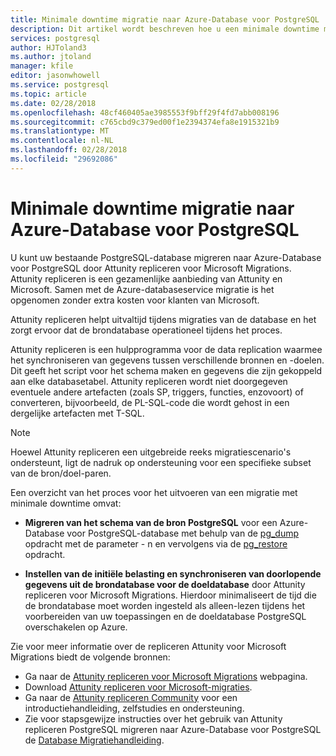 ```yaml
---
title: Minimale downtime migratie naar Azure-Database voor PostgreSQL
description: Dit artikel wordt beschreven hoe u een minimale downtime migratie uitvoert door een PostgreSQL-database in te pakken op een bestand, de PostgreSQL-database terugzetten vanuit een archiefbestand door pg_dump in Azure-Database gemaakt voor PostgreSQL en instellen van de eerste keer wordt geladen en continue synchroniseren van gegevens uit de brondatabase met de doeldatabase met behulp van Attunity repliceren voor Microsoft Migrations.
services: postgresql
author: HJToland3
ms.author: jtoland
manager: kfile
editor: jasonwhowell
ms.service: postgresql
ms.topic: article
ms.date: 02/28/2018
ms.openlocfilehash: 48cf460405ae3985553f9bff29f4fd7abb008196
ms.sourcegitcommit: c765cbd9c379ed00f1e2394374efa8e1915321b9
ms.translationtype: MT
ms.contentlocale: nl-NL
ms.lasthandoff: 02/28/2018
ms.locfileid: "29692086"
---
```

# <a name="minimal-downtime-migration-to-azure-database-for-postgresql"></a>Minimale downtime migratie naar Azure-Database voor PostgreSQL
U kunt uw bestaande PostgreSQL-database migreren naar Azure-Database voor PostgreSQL door Attunity repliceren voor Microsoft Migrations. Attunity repliceren is een gezamenlijke aanbieding van Attunity en Microsoft. Samen met de Azure-databaseservice migratie is het opgenomen zonder extra kosten voor klanten van Microsoft. 

Attunity repliceren helpt uitvaltijd tijdens migraties van de database en het zorgt ervoor dat de brondatabase operationeel tijdens het proces.

Attunity repliceren is een hulpprogramma voor de data replication waarmee het synchroniseren van gegevens tussen verschillende bronnen en -doelen. Dit geeft het script voor het schema maken en gegevens die zijn gekoppeld aan elke databasetabel. Attunity repliceren wordt niet doorgegeven eventuele andere artefacten (zoals SP, triggers, functies, enzovoort) of converteren, bijvoorbeeld, de PL-SQL-code die wordt gehost in een dergelijke artefacten met T-SQL.

> [!NOTE]
> Hoewel Attunity repliceren een uitgebreide reeks migratiescenario's ondersteunt, ligt de nadruk op ondersteuning voor een specifieke subset van de bron/doel-paren.

Een overzicht van het proces voor het uitvoeren van een migratie met minimale downtime omvat:

* **Migreren van het schema van de bron PostgreSQL** voor een Azure-Database voor PostgreSQL-database met behulp van de [pg_dump](https://www.postgresql.org/docs/9.3/static/app-pgdump.html) opdracht met de parameter - n en vervolgens via de [pg_restore](https://www.postgresql.org/docs/9.3/static/app-pgrestore.html) opdracht.

* **Instellen van de initiële belasting en synchroniseren van doorlopende gegevens uit de brondatabase voor de doeldatabase** door Attunity repliceren voor Microsoft Migrations. Hierdoor minimaliseert de tijd die de brondatabase moet worden ingesteld als alleen-lezen tijdens het voorbereiden van uw toepassingen en de doeldatabase PostgreSQL overschakelen op Azure.

Zie voor meer informatie over de repliceren Attunity voor Microsoft Migrations biedt de volgende bronnen:
 - Ga naar de [Attunity repliceren voor Microsoft Migrations](https://aka.ms/attunity-replicate) webpagina.
 - Download [Attunity repliceren voor Microsoft-migraties](http://discover.attunity.com/download-replicate-microsoft-lp6657.html).
 - Ga naar de [Attunity repliceren Community](https://aka.ms/attunity-community/) voor een introductiehandleiding, zelfstudies en ondersteuning.
 - Zie voor stapsgewijze instructies over het gebruik van Attunity repliceren PostgreSQL migreren naar Azure-Database voor PostgreSQL de [Database Migratiehandleiding](https://datamigration.microsoft.com/scenario/postgresql-to-azurepostgresql).